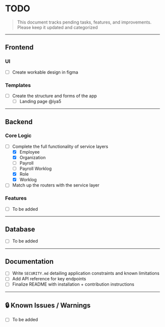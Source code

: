 # TODO

> This document tracks pending tasks, features, and improvements. Please keep it updated and categorized

---

## Frontend

### UI
- [ ] Create workable design in figma

### Templates
- [ ] Create the structure and forms of the app
    - [ ] Landing page @iya5
---

## Backend

### Core Logic
- [ ] Complete the full functionality of service layers
    - [X] Employee
    - [X] Organization
    - [ ] Payroll
    - [ ] Payroll Worklog
    - [X] Role
    - [X] Worklog
- [ ] Match up the routers with the service layer

### Features
- [ ] To be added

---

## Database

- [ ] To be added

---

## Documentation

- [ ] Write `SECURITY.md` detailing application constraints and known limitations
- [ ] Add API reference for key endpoints
- [ ] Finalize README with installation + contribution instructions

---

## 🔒 Known Issues / Warnings

- [ ] To be added